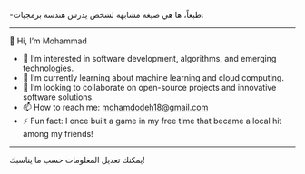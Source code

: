 -طبعاً، ها هي صيغة مشابهة لشخص يدرس هندسة برمجيات:

---

👋 Hi, I’m Mohammad
- 👀 I’m interested in software development, algorithms, and emerging technologies.
- 🌱 I’m currently learning about machine learning and cloud computing.
- 💞️ I’m looking to collaborate on open-source projects and innovative software solutions.
- 📫 How to reach me: mohamdodeh18@gmail.com
- ⚡ Fun fact: I once built a game in my free time that became a local hit among my friends!

---

يمكنك تعديل المعلومات حسب ما يناسبك!
<!---
Mohammadodeh266/Mohammadodeh266 is a ✨ special ✨ repository because its `README.md` (this file) appears on your GitHub profile.
You can click the Preview link to take a look at your changes.
--->
